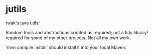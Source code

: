 # jutils
twak's java utils!

Random tools and abstractions created as required; not a tidy library! required for some of my other projects. Not all my own work. 

'mvn compile install' should install it into your local Maven.
